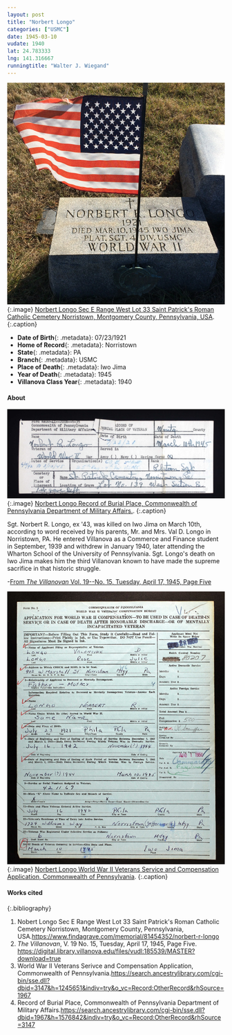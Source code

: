 ```yaml
---
layout: post
title: "Norbert Longo"
categories: ["USMC"]
date: 1945-03-10
vudate: 1940
lat: 24.783333
lng: 141.316667
runningtitle: "Walter J. Wiegand"
---
```


![Norbert Longo](images/NorbertLongoGrave.jpg)
   {:.image}
[Norbert Longo Sec E Range West Lot 33 Saint Patrick's Roman Catholic Cemetery Norristown, Montgomery County, Pennsylvania, USA](https://www.findagrave.com/memorial/81454352/norbert-r-longo).
  {:.caption}

* **Date of Birth**{: .metadata}: 07/23/1921
* **Home of Record**{: .metadata}: Norristown
* **State**{: .metadata}: PA
* **Branch**{: .metadata}: USMC
* **Place of Death**{: .metadata}: Iwo Jima
* **Year of Death**{: .metadata}: 1945
* **Villanova Class Year**{: .metadata}: 1940

#### About

![Norbert Longo](images/NorbertLongoRecordofBurial.jpg)
   {:.image}
[Norbert Longo Record of Burial Place, Commonwealth of Pennsylvania Department of Military Affairs.](https://search.ancestrylibrary.com/cgi-bin/sse.dll?dbid=1967&h=1576842&indiv=try&o_vc=Record:OtherRecord&rhSource=3147).
  {:.caption}

Sgt. Norbert R. Longo, ex '43, was killed on Iwo Jima on March 10th, according to word received by his parents, Mr. and Mrs. Val D. Longo in Norristown, PA. He entered Villanova as a Commerce and Finance student in September, 1939 and withdrew in January 1940, later attending the Wharton School of the University of Pennsylvania. Sgt. Longo's death on Iwo Jima makes him the third Villanovan known to have made the supreme sacrifice in that historic struggle.

-[From _The Villanovan_ Vol. 19--No. 15, Tuesday, April 17, 1945, Page Five](https://digital.library.villanova.edu/files/vudl:185539/MASTER?download=true)

![Norbert Longo World War II Veterans Service and Compensation Application, Commonwealth of Pennsylvania](images/NorbertLongoApplicationforCompensation.jpg)
   {:.image}
[Norbert Longo World War II Veterans Service and Compensation Application, Commonwealth of Pennsylvania](https://search.ancestrylibrary.com/cgi-bin/sse.dll?dbid=3147&h=1245651&indiv=try&o_vc=Record:OtherRecord&rhSource=1967).
  {:.caption}

#### Works cited

{:.bibliography}

1. Nobert Longo Sec E Range West Lot 33 Saint Patrick's Roman Catholic Cemetery Norristown, Montgomery County, Pennsylvania, USA.<https://www.findagrave.com/memorial/81454352/norbert-r-longo>
3. _The Villanovan_, V. 19 No. 15, Tuesday, April 17, 1945, Page Five. <https://digital.library.villanova.edu/files/vudl:185539/MASTER?download=true>
4. World War II Veterans Serivce and Compensation Application, Commonwealth of Pennsylvania.<https://search.ancestrylibrary.com/cgi-bin/sse.dll?dbid=3147&h=1245651&indiv=try&o_vc=Record:OtherRecord&rhSource=1967>
5. Record of Burial Place, Commonwealth of Pennsylvania Department of Military Affairs.<https://search.ancestrylibrary.com/cgi-bin/sse.dll?dbid=1967&h=1576842&indiv=try&o_vc=Record:OtherRecord&rhSource=3147>

